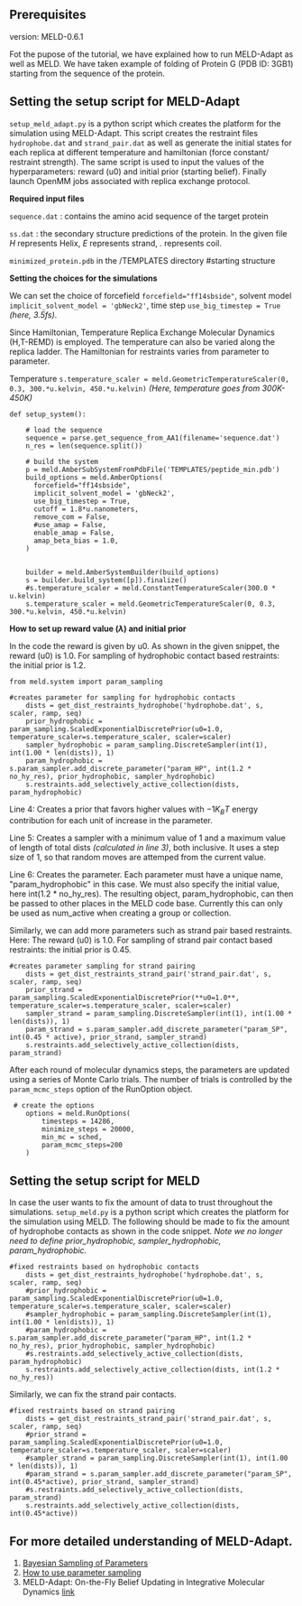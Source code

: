 
Prerequisites
--------------------
version: MELD-0.6.1

Fot the pupose of the tutorial, we have explained how to run MELD-Adapt as well as MELD. We have taken example of folding of Protein G (PDB ID: 3GB1) starting from the sequence of the protein.

Setting the setup script for MELD-Adapt
-----------------------------------------------

```setup_meld_adapt.py``` is a python script which creates the platform for the simulation using MELD-Adapt.
This script creates the restraint files ```hydrophobe.dat``` and ```strand_pair.dat``` as well as generate the initial states for 
each replica at different temperature and hamiltonian (force constant/ restraint strength). The same script is used to input the values of the hyperparameters: reward (u0) and initial prior (starting belief). Finally launch OpenMM jobs associated with replica exchange protocol.

**Required input files**

```sequence.dat``` : contains the amino acid sequence of the target protein

```ss.dat```       : the secondary structure predictions of the protein. In the given file *H* represents Helix, *E* represents strand, *.* represents coil.

```minimized_protein.pdb``` in the /TEMPLATES directory #starting structure

**Setting the choices for the simulations**

We can set the choice of forcefield ```forcefield="ff14sbside"```, solvent model ```implicit_solvent_model = 'gbNeck2'```, 
time step ```use_big_timestep = True``` *(here, 3.5fs)*.

Since Hamiltonian, Temperature Replica Exchange Molecular Dynamics (H,T-REMD) is employed. The temperature can also be varied along the replica ladder. The Hamiltonian for restraints varies from parameter to parameter. 

Temperature ```s.temperature_scaler = meld.GeometricTemperatureScaler(0, 0.3, 300.*u.kelvin, 450.*u.kelvin)``` *(Here, temperature goes from 300K-450K)*

```
def setup_system():
    
    # load the sequence
    sequence = parse.get_sequence_from_AA1(filename='sequence.dat')
    n_res = len(sequence.split())

    # build the system
    p = meld.AmberSubSystemFromPdbFile('TEMPLATES/peptide_min.pdb')
    build_options = meld.AmberOptions(
      forcefield="ff14sbside",
      implicit_solvent_model = 'gbNeck2',
      use_big_timestep = True,
      cutoff = 1.8*u.nanometers,
      remove_com = False,
      #use_amap = False,
      enable_amap = False,
      amap_beta_bias = 1.0,
    )


    builder = meld.AmberSystemBuilder(build_options)
    s = builder.build_system([p]).finalize()
    #s.temperature_scaler = meld.ConstantTemperatureScaler(300.0 * u.kelvin)
    s.temperature_scaler = meld.GeometricTemperatureScaler(0, 0.3, 300.*u.kelvin, 450.*u.kelvin)
```

**How to set up reward value ($\lambda$) and initial prior**

In the code the reward is given by u0. As shown in the given snippet, the reward (u0) is 1.0.
For sampling of hydrophobic contact based restraints: the initial prior is 1.2.

```
from meld.system import param_sampling

#creates parameter for sampling for hydrophobic contacts
    dists = get_dist_restraints_hydrophobe('hydrophobe.dat', s, scaler, ramp, seq)
    prior_hydrophobic = param_sampling.ScaledExponentialDiscretePrior(u0=1.0, temperature_scaler=s.temperature_scaler, scaler=scaler)
    sampler_hydrophobic = param_sampling.DiscreteSampler(int(1), int(1.00 * len(dists)), 1)
    param_hydrophobic = s.param_sampler.add_discrete_parameter("param_HP", int(1.2 * no_hy_res), prior_hydrophobic, sampler_hydrophobic)
    s.restraints.add_selectively_active_collection(dists, param_hydrophobic)
```

Line 4: Creates a prior that favors higher values with $-1K_B T$ energy contribution for each unit of increase in the parameter.

Line 5: Creates a sampler with a minimum value of 1 and a maximum value of length of total dists *(calculated in line 3)*, both inclusive. It uses a step size of 1, so that random moves are attemped from the current value.

Line 6: Creates the parameter. Each parameter must have a unique name, "param_hydrophobic" in this case. We must also specify the initial value, here int(1.2 * no_hy_res). The resulting object, param_hydrophobic, can then be passed to other places in the MELD code base. Currently this can only be used as num_active when creating a group or collection.   

Similarly, we can add more parameters such as strand pair based restraints.
Here: 
The reward (u0) is 1.0.
For sampling of strand pair contact based restraints: the initial prior is 0.45.
```
#creates parameter sampling for strand pairing
    dists = get_dist_restraints_strand_pair('strand_pair.dat', s, scaler, ramp, seq)
    prior_strand = param_sampling.ScaledExponentialDiscretePrior(**u0=1.0**, temperature_scaler=s.temperature_scaler, scaler=scaler)
    sampler_strand = param_sampling.DiscreteSampler(int(1), int(1.00 * len(dists)), 1)
    param_strand = s.param_sampler.add_discrete_parameter("param_SP", int(0.45 * active), prior_strand, sampler_strand)
    s.restraints.add_selectively_active_collection(dists, param_strand)
```

After each round of molecular dynamics steps, the parameters are updated using a series of Monte Carlo trials. The number of trials is controlled by the ```param_mcmc_steps``` option of the RunOption object.

```
 # create the options
    options = meld.RunOptions(
        timesteps = 14286,
        minimize_steps = 20000,
        min_mc = sched,
        param_mcmc_steps=200
    )
```

Setting the setup script for MELD
----------------------------------

In case the user wants to fix the amount of data to trust throughout the simulations. ```setup_meld.py``` is a python script which creates the platform for the simulation using MELD. The following should be made to fix the amount of hydrophobe contacts as shown in the code snippet. *Note we no longer need to define prior_hydrophobic, sampler_hydrophobic, param_hydrophobic.*

```
#fixed restraints based on hydrophobic contacts
    dists = get_dist_restraints_hydrophobe('hydrophobe.dat', s, scaler, ramp, seq)
    #prior_hydrophobic = param_sampling.ScaledExponentialDiscretePrior(u0=1.0, temperature_scaler=s.temperature_scaler, scaler=scaler)
    #sampler_hydrophobic = param_sampling.DiscreteSampler(int(1), int(1.00 * len(dists)), 1)
    #param_hydrophobic = s.param_sampler.add_discrete_parameter("param_HP", int(1.2 * no_hy_res), prior_hydrophobic, sampler_hydrophobic)
    #s.restraints.add_selectively_active_collection(dists, param_hydrophobic)
    s.restraints.add_selectively_active_collection(dists, int(1.2 * no_hy_res))   
```
Similarly, we can fix the strand pair contacts.
```
#fixed restraints based on strand pairing
    dists = get_dist_restraints_strand_pair('strand_pair.dat', s, scaler, ramp, seq)
    #prior_strand = param_sampling.ScaledExponentialDiscretePrior(u0=1.0, temperature_scaler=s.temperature_scaler, scaler=scaler)
    #sampler_strand = param_sampling.DiscreteSampler(int(1), int(1.00 * len(dists)), 1)
    #param_strand = s.param_sampler.add_discrete_parameter("param_SP", int(0.45*active), prior_strand, sampler_strand)
    #s.restraints.add_selectively_active_collection(dists, param_strand)
    s.restraints.add_selectively_active_collection(dists, int(0.45*active))
```
For more detailed understanding of MELD-Adapt.
-----------------------------------------------------------------------
1) [Bayesian Sampling of Parameters](http://meldmd.org/explain/param_sampling.html#parameter-sampling-background)
2) [How to use parameter sampling](http://meldmd.org/how_to/parameter_sampling.html)
3) MELD-Adapt: On-the-Fly Belief Updating in Integrative Molecular Dynamics [link](https://www.biorxiv.org/content/10.1101/2024.05.21.595263v1)




